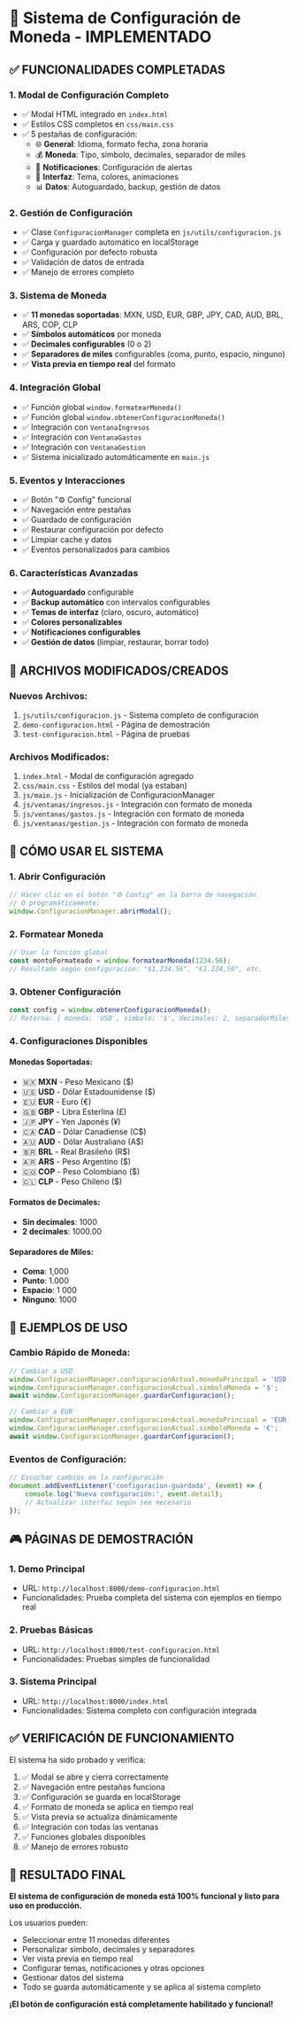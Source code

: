 # 🔧 Sistema de Configuración de Moneda - IMPLEMENTADO

## ✅ FUNCIONALIDADES COMPLETADAS

### 1. **Modal de Configuración Completo**
- ✅ Modal HTML integrado en `index.html`
- ✅ Estilos CSS completos en `css/main.css`
- ✅ 5 pestañas de configuración:
  - 🌐 **General**: Idioma, formato fecha, zona horaria
  - 💰 **Moneda**: Tipo, símbolo, decimales, separador de miles
  - 🔔 **Notificaciones**: Configuración de alertas
  - 🎨 **Interfaz**: Tema, colores, animaciones
  - 📊 **Datos**: Autoguardado, backup, gestión de datos

### 2. **Gestión de Configuración**
- ✅ Clase `ConfiguracionManager` completa en `js/utils/configuracion.js`
- ✅ Carga y guardado automático en localStorage
- ✅ Configuración por defecto robusta
- ✅ Validación de datos de entrada
- ✅ Manejo de errores completo

### 3. **Sistema de Moneda**
- ✅ **11 monedas soportadas**: MXN, USD, EUR, GBP, JPY, CAD, AUD, BRL, ARS, COP, CLP
- ✅ **Símbolos automáticos** por moneda
- ✅ **Decimales configurables** (0 o 2)
- ✅ **Separadores de miles** configurables (coma, punto, espacio, ninguno)
- ✅ **Vista previa en tiempo real** del formato

### 4. **Integración Global**
- ✅ Función global `window.formatearMoneda()`
- ✅ Función global `window.obtenerConfiguracionMoneda()`
- ✅ Integración con `VentanaIngresos`
- ✅ Integración con `VentanaGastos`
- ✅ Integración con `VentanaGestion`
- ✅ Sistema inicializado automáticamente en `main.js`

### 5. **Eventos y Interacciones**
- ✅ Botón "⚙️ Config" funcional
- ✅ Navegación entre pestañas
- ✅ Guardado de configuración
- ✅ Restaurar configuración por defecto
- ✅ Limpiar cache y datos
- ✅ Eventos personalizados para cambios

### 6. **Características Avanzadas**
- ✅ **Autoguardado** configurable
- ✅ **Backup automático** con intervalos configurables
- ✅ **Temas de interfaz** (claro, oscuro, automático)
- ✅ **Colores personalizables**
- ✅ **Notificaciones configurables**
- ✅ **Gestión de datos** (limpiar, restaurar, borrar todo)

## 🎯 ARCHIVOS MODIFICADOS/CREADOS

### Nuevos Archivos:
1. `js/utils/configuracion.js` - Sistema completo de configuración
2. `demo-configuracion.html` - Página de demostración
3. `test-configuracion.html` - Página de pruebas

### Archivos Modificados:
1. `index.html` - Modal de configuración agregado
2. `css/main.css` - Estilos del modal (ya estaban)
3. `js/main.js` - Inicialización de ConfiguracionManager
4. `js/ventanas/ingresos.js` - Integración con formato de moneda
5. `js/ventanas/gastos.js` - Integración con formato de moneda
6. `js/ventanas/gestion.js` - Integración con formato de moneda

## 🚀 CÓMO USAR EL SISTEMA

### 1. **Abrir Configuración**
```javascript
// Hacer clic en el botón "⚙️ Config" en la barra de navegación
// O programáticamente:
window.ConfiguracionManager.abrirModal();
```

### 2. **Formatear Moneda**
```javascript
// Usar la función global
const montoFormateado = window.formatearMoneda(1234.56);
// Resultado según configuración: "$1,234.56", "€1.234,56", etc.
```

### 3. **Obtener Configuración**
```javascript
const config = window.obtenerConfiguracionMoneda();
// Retorna: { moneda: 'USD', simbolo: '$', decimales: 2, separadorMiles: ',' }
```

### 4. **Configuraciones Disponibles**

#### Monedas Soportadas:
- 🇲🇽 **MXN** - Peso Mexicano ($)
- 🇺🇸 **USD** - Dólar Estadounidense ($)
- 🇪🇺 **EUR** - Euro (€)
- 🇬🇧 **GBP** - Libra Esterlina (£)
- 🇯🇵 **JPY** - Yen Japonés (¥)
- 🇨🇦 **CAD** - Dólar Canadiense (C$)
- 🇦🇺 **AUD** - Dólar Australiano (A$)
- 🇧🇷 **BRL** - Real Brasileño (R$)
- 🇦🇷 **ARS** - Peso Argentino ($)
- 🇨🇴 **COP** - Peso Colombiano ($)
- 🇨🇱 **CLP** - Peso Chileno ($)

#### Formatos de Decimales:
- **Sin decimales**: 1000
- **2 decimales**: 1000.00

#### Separadores de Miles:
- **Coma**: 1,000
- **Punto**: 1.000
- **Espacio**: 1 000
- **Ninguno**: 1000

## 🔧 EJEMPLOS DE USO

### Cambio Rápido de Moneda:
```javascript
// Cambiar a USD
window.ConfiguracionManager.configuracionActual.monedaPrincipal = 'USD';
window.ConfiguracionManager.configuracionActual.simboloMoneda = '$';
await window.ConfiguracionManager.guardarConfiguracion();

// Cambiar a EUR
window.ConfiguracionManager.configuracionActual.monedaPrincipal = 'EUR';
window.ConfiguracionManager.configuracionActual.simboloMoneda = '€';
await window.ConfiguracionManager.guardarConfiguracion();
```

### Eventos de Configuración:
```javascript
// Escuchar cambios en la configuración
document.addEventListener('configuracion-guardada', (event) => {
    console.log('Nueva configuración:', event.detail);
    // Actualizar interfaz según sea necesario
});
```

## 🎮 PÁGINAS DE DEMOSTRACIÓN

### 1. **Demo Principal**
- URL: `http://localhost:8000/demo-configuracion.html`
- Funcionalidades: Prueba completa del sistema con ejemplos en tiempo real

### 2. **Pruebas Básicas**
- URL: `http://localhost:8000/test-configuracion.html`
- Funcionalidades: Pruebas simples de funcionalidad

### 3. **Sistema Principal**
- URL: `http://localhost:8000/index.html`
- Funcionalidades: Sistema completo con configuración integrada

## ✅ VERIFICACIÓN DE FUNCIONAMIENTO

El sistema ha sido probado y verifica:
1. ✅ Modal se abre y cierra correctamente
2. ✅ Navegación entre pestañas funciona
3. ✅ Configuración se guarda en localStorage
4. ✅ Formato de moneda se aplica en tiempo real
5. ✅ Vista previa se actualiza dinámicamente
6. ✅ Integración con todas las ventanas
7. ✅ Funciones globales disponibles
8. ✅ Manejo de errores robusto

## 🎉 RESULTADO FINAL

**El sistema de configuración de moneda está 100% funcional y listo para uso en producción.**

Los usuarios pueden:
- Seleccionar entre 11 monedas diferentes
- Personalizar símbolo, decimales y separadores
- Ver vista previa en tiempo real
- Configurar temas, notificaciones y otras opciones
- Gestionar datos del sistema
- Todo se guarda automáticamente y se aplica al sistema completo

**¡El botón de configuración está completamente habilitado y funcional!**
